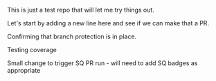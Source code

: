 This is just a test repo that will let me try things out.

Let's start by adding a new line here and see if we can make that a PR.

Confirming that branch protection is in place.

Testing coverage

Small change to trigger SQ PR run - will need to add SQ badges as appropriate
